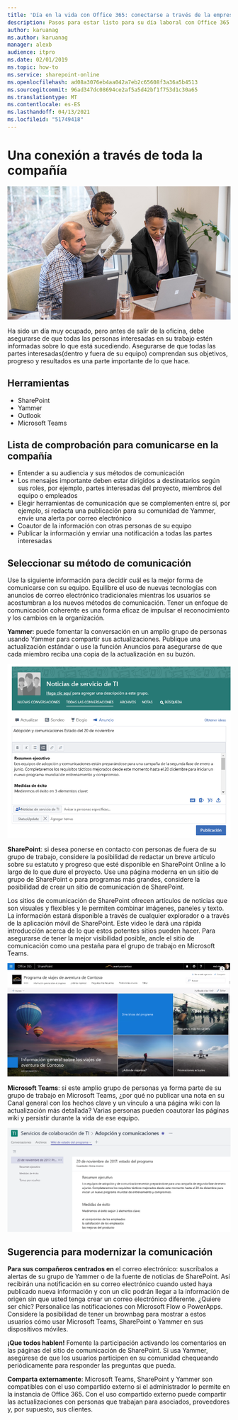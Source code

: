 ```yaml
---
title: 'Día en la vida con Office 365: conectarse a través de la empresa'
description: Pasos para estar listo para su día laboral con Office 365
author: karuanag
ms.author: karuanag
manager: alexb
audience: itpro
ms.date: 02/01/2019
ms.topic: how-to
ms.service: sharepoint-online
ms.openlocfilehash: ad08a3076eb4aa042a7eb2c65608f3a36a5b4513
ms.sourcegitcommit: 96ad347dc08694ce2af5a5d42bf1f753d1c30a65
ms.translationtype: MT
ms.contentlocale: es-ES
ms.lasthandoff: 04/13/2021
ms.locfileid: "51749418"
---
```

# <a name="connecting-across-the-company"></a>Una conexión a través de toda la compañía

![Conectar objeto visual](media/ditl_crosscompany.png)

Ha sido un día muy ocupado, pero antes de salir de la oficina, debe asegurarse de que todas las personas interesadas en su trabajo estén informadas sobre lo que está sucediendo. Asegurarse de que todas las partes interesadas(dentro y fuera de su equipo) comprendan sus objetivos, progreso y resultados es una parte importante de lo que hace.  

## <a name="tools"></a>Herramientas
- SharePoint
- Yammer
- Outlook
- Microsoft Teams 

## <a name="checklist-for-communicating-across-the-company"></a>Lista de comprobación para comunicarse en la compañía
- Entender a su audiencia y sus métodos de comunicación
- Los mensajes importante deben estar dirigidos a destinatarios según sus roles, por ejemplo, partes interesadas del proyecto, miembros del equipo o empleados
- Elegir herramientas de comunicación que se complementen entre sí, por ejemplo, si redacta una publicación para su comunidad de Yammer, envíe una alerta por correo electrónico  
- Coautor de la información con otras personas de su equipo
- Publicar la información y enviar una notificación a todas las partes interesadas 
 
## <a name="select-your-communication-method"></a>Seleccionar su método de comunicación
Use la siguiente información para decidir cuál es la mejor forma de comunicarse con su equipo. Equilibre el uso de nuevas tecnologías con anuncios de correo electrónico tradicionales mientras los usuarios se acostumbran a los nuevos métodos de comunicación. Tener un enfoque de comunicación coherente es una forma eficaz de impulsar el reconocimiento y los cambios en la organización. 

**Yammer**: puede fomentar la conversación en un amplio grupo de personas usando Yammer para compartir sus actualizaciones. Publique una actualización estándar o use la función Anuncios para asegurarse de que cada miembro reciba una copia de la actualización en su buzón. 

![Publicaciones en las redes sociales](media/ditl_IT-Service-News.png)

**SharePoint**: si desea ponerse en contacto con personas de fuera de su grupo de trabajo, considere la posibilidad de redactar un breve artículo sobre su estatuto y progreso que esté disponible en SharePoint Online a lo largo de lo que dure el proyecto. Use una página moderna en un sitio de grupo de SharePoint o para programas más grandes, considere la posibilidad de crear un sitio de comunicación de SharePoint. 

Los sitios de comunicación de SharePoint ofrecen artículos de noticias que son visuales y flexibles y le permiten combinar imágenes, paneles y texto. La información estará disponible a través de cualquier explorador o a través de la aplicación móvil de SharePoint. Este video le dará una rápida introducción acerca de lo que estos potentes sitios pueden hacer. Para asegurarse de tener la mejor visibilidad posible, ancle el sitio de comunicación como una pestaña para el grupo de trabajo en Microsoft Teams.

![Ejemplo de un sitio de comunicación en SharePoint Online](media/ditl_Comm-Site.png)

**Microsoft Teams**: si este amplio grupo de personas ya forma parte de su grupo de trabajo en Microsoft Teams, ¿por qué no publicar una nota en su Canal general con los hechos clave y un vínculo a una página wiki con la actualización más detallada?  Varias personas pueden coautorar las páginas wiki y persistir durante la vida de ese equipo. 

![captura de pantalla de una página wiki en Microsoft Teams](media/ditl_Teams-Wiki.png)

## <a name="tip-to-modernize-your-communication"></a>Sugerencia para modernizar la comunicación

**Para sus compañeros centrados en** el correo electrónico: suscríbalos a alertas de su grupo de Yammer o de la fuente de noticias de SharePoint.  Así recibirán una notificación en su correo electrónico cuando usted haya publicado nueva información y con un clic podrán llegar a la información de origen sin que usted tenga crear un correo electrónico diferente.  ¿Quiere ser chic?  Personalice las notificaciones con Microsoft Flow o PowerApps. Considere la posibilidad de tener un brownbag para mostrar a estos usuarios cómo usar Microsoft Teams, SharePoint o Yammer en sus dispositivos móviles. 

**¡Que todos hablen!** Fomente la participación activando los comentarios en las páginas del sitio de comunicación de SharePoint.  Si usa Yammer, asegúrese de que los usuarios participen en su comunidad chequeando periódicamente para responder las preguntas que pueda. 

**Comparta externamente**: Microsoft Teams, SharePoint y Yammer son compatibles con el uso compartido externo si el administrador lo permite en la instancia de Office 365.  Con el uso compartido externo puede compartir las actualizaciones con personas que trabajan para asociados, proveedores y, por supuesto, sus clientes.
